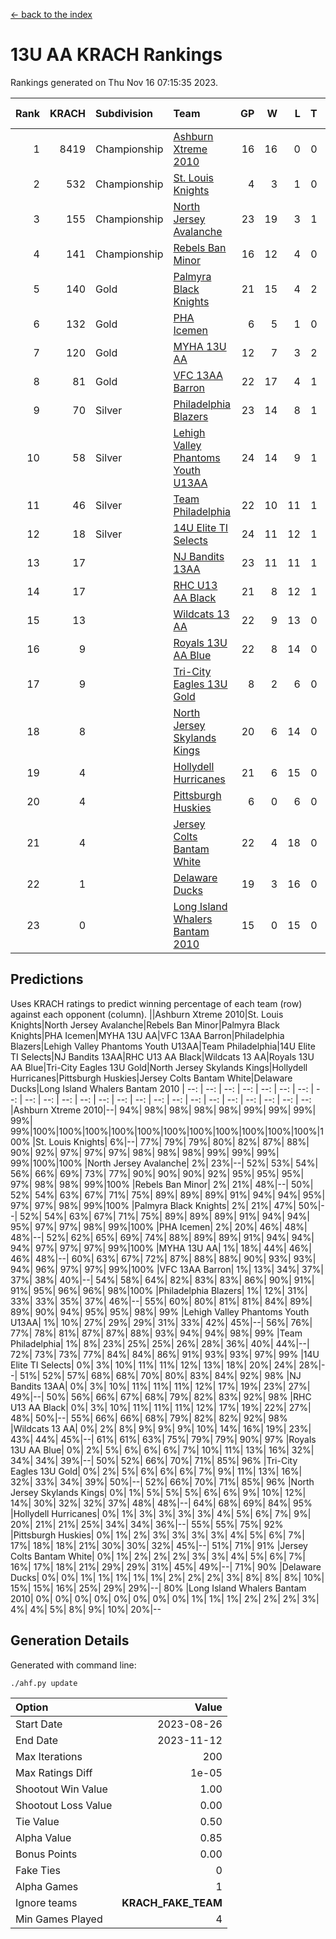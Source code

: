 [<- back to the index](readme.md)
# 13U AA KRACH Rankings
Rankings generated on Thu Nov 16 07:15:35 2023.

Rank|KRACH|Subdivision|Team|GP|W|L|T|OTW|OTL|SoS|Exp Wins|Win Diff
---:|---:|:---|:---|---:|---:|---:|---:|---:|---:|---:|---:|---:
1|8419|Championship|[Ashburn Xtreme 2010](https://gamesheetstats.com/seasons/3659/teams/140527/schedule)|16|16|0|0|0|0|94|16.8|-0.0
2|532|Championship|[St. Louis Knights](https://gamesheetstats.com/seasons/3659/teams/143323/schedule)|4|3|1|0|0|0|1711|3.8|-0.0
3|155|Championship|[North Jersey Avalanche](https://gamesheetstats.com/seasons/3659/teams/140535/schedule)|23|19|3|1|0|0|374|20.4|0.0
4|141|Championship|[Rebels Ban Minor](https://gamesheetstats.com/seasons/3659/teams/140539/schedule)|16|12|4|0|0|0|1020|12.9|0.0
5|140|Gold|[Palmyra Black Knights](https://gamesheetstats.com/seasons/3659/teams/140537/schedule)|21|15|4|2|1|0|795|16.9|0.0
6|132|Gold|[PHA Icemen](https://gamesheetstats.com/seasons/3659/teams/143321/schedule)|6|5|1|0|0|0|37|5.9|0.0
7|120|Gold|[MYHA 13U AA](https://gamesheetstats.com/seasons/3659/teams/140533/schedule)|12|7|3|2|1|0|93|8.9|0.0
8|81|Gold|[VFC 13AA Barron](https://gamesheetstats.com/seasons/3659/teams/140544/schedule)|22|17|4|1|2|1|29|18.4|0.0
9|70|Silver|[Philadelphia Blazers](https://gamesheetstats.com/seasons/3659/teams/140538/schedule)|23|14|8|1|2|0|745|15.4|0.0
10|58|Silver|[Lehigh Valley Phantoms Youth U13AA](https://gamesheetstats.com/seasons/3659/teams/140531/schedule)|24|14|9|1|0|3|387|15.4|0.0
11|46|Silver|[Team Philadelphia](https://gamesheetstats.com/seasons/3659/teams/140542/schedule)|22|10|11|1|0|0|793|11.4|0.0
12|18|Silver|[14U Elite TI Selects](https://gamesheetstats.com/seasons/3659/teams/140526/schedule)|24|11|12|1|1|1|711|12.4|0.0
13|17||[NJ Bandits 13AA](https://gamesheetstats.com/seasons/3659/teams/140534/schedule)|23|11|11|1|2|2|395|12.4|0.0
14|17||[RHC U13 AA Black](https://gamesheetstats.com/seasons/3659/teams/140540/schedule)|21|8|12|1|0|0|55|9.4|0.0
15|13||[Wildcats 13 AA](https://gamesheetstats.com/seasons/3659/teams/140545/schedule)|22|9|13|0|0|0|49|9.9|0.0
16|9||[Royals 13U AA Blue](https://gamesheetstats.com/seasons/3659/teams/140541/schedule)|22|8|14|0|0|1|63|8.9|0.0
17|9||[Tri-City Eagles 13U Gold](https://gamesheetstats.com/seasons/3659/teams/140543/schedule)|8|2|6|0|0|1|50|2.9|0.0
18|8||[North Jersey Skylands Kings](https://gamesheetstats.com/seasons/3659/teams/140536/schedule)|20|6|14|0|1|0|55|6.9|0.0
19|4||[Hollydell Hurricanes](https://gamesheetstats.com/seasons/3659/teams/140529/schedule)|21|6|15|0|1|0|436|6.9|0.0
20|4||[Pittsburgh Huskies](https://gamesheetstats.com/seasons/3659/teams/149413/schedule)|6|0|6|0|0|0|1287|0.9|0.0
21|4||[Jersey Colts Bantam White](https://gamesheetstats.com/seasons/3659/teams/140530/schedule)|22|4|18|0|0|1|52|4.9|0.0
22|1||[Delaware Ducks](https://gamesheetstats.com/seasons/3659/teams/140528/schedule)|19|3|16|0|0|1|32|3.9|0.0
23|0||[Long Island Whalers Bantam 2010](https://gamesheetstats.com/seasons/3659/teams/140532/schedule)|15|0|15|0|0|0|51|0.9|0.0

## Predictions
Uses KRACH ratings to predict winning percentage of each team (row) against each opponent (column).
||Ashburn Xtreme 2010|St. Louis Knights|North Jersey Avalanche|Rebels Ban Minor|Palmyra Black Knights|PHA Icemen|MYHA 13U AA|VFC 13AA Barron|Philadelphia Blazers|Lehigh Valley Phantoms Youth U13AA|Team Philadelphia|14U Elite TI Selects|NJ Bandits 13AA|RHC U13 AA Black|Wildcats 13 AA|Royals 13U AA Blue|Tri-City Eagles 13U Gold|North Jersey Skylands Kings|Hollydell Hurricanes|Pittsburgh Huskies|Jersey Colts Bantam White|Delaware Ducks|Long Island Whalers Bantam 2010
| --: | --: | --: | --: | --: | --: | --: | --: | --: | --: | --: | --: | --: | --: | --: | --: | --: | --: | --: | --: | --: | --: | --: | --: 
|Ashburn Xtreme 2010|--| 94%| 98%| 98%| 98%| 98%| 99%| 99%| 99%| 99%| 99%|100%|100%|100%|100%|100%|100%|100%|100%|100%|100%|100%|100%
|St. Louis Knights|  6%|--| 77%| 79%| 79%| 80%| 82%| 87%| 88%| 90%| 92%| 97%| 97%| 97%| 98%| 98%| 98%| 99%| 99%| 99%| 99%|100%|100%
|North Jersey Avalanche|  2%| 23%|--| 52%| 53%| 54%| 56%| 66%| 69%| 73%| 77%| 90%| 90%| 90%| 92%| 95%| 95%| 95%| 97%| 98%| 98%| 99%|100%
|Rebels Ban Minor|  2%| 21%| 48%|--| 50%| 52%| 54%| 63%| 67%| 71%| 75%| 89%| 89%| 89%| 91%| 94%| 94%| 95%| 97%| 97%| 98%| 99%|100%
|Palmyra Black Knights|  2%| 21%| 47%| 50%|--| 52%| 54%| 63%| 67%| 71%| 75%| 89%| 89%| 89%| 91%| 94%| 94%| 95%| 97%| 97%| 98%| 99%|100%
|PHA Icemen|  2%| 20%| 46%| 48%| 48%|--| 52%| 62%| 65%| 69%| 74%| 88%| 89%| 89%| 91%| 94%| 94%| 94%| 97%| 97%| 97%| 99%|100%
|MYHA 13U AA|  1%| 18%| 44%| 46%| 46%| 48%|--| 60%| 63%| 67%| 72%| 87%| 88%| 88%| 90%| 93%| 93%| 94%| 96%| 97%| 97%| 99%|100%
|VFC 13AA Barron|  1%| 13%| 34%| 37%| 37%| 38%| 40%|--| 54%| 58%| 64%| 82%| 83%| 83%| 86%| 90%| 91%| 91%| 95%| 96%| 96%| 98%|100%
|Philadelphia Blazers|  1%| 12%| 31%| 33%| 33%| 35%| 37%| 46%|--| 55%| 60%| 80%| 81%| 81%| 84%| 89%| 89%| 90%| 94%| 95%| 95%| 98%| 99%
|Lehigh Valley Phantoms Youth U13AA|  1%| 10%| 27%| 29%| 29%| 31%| 33%| 42%| 45%|--| 56%| 76%| 77%| 78%| 81%| 87%| 87%| 88%| 93%| 94%| 94%| 98%| 99%
|Team Philadelphia|  1%|  8%| 23%| 25%| 25%| 26%| 28%| 36%| 40%| 44%|--| 72%| 73%| 73%| 77%| 84%| 84%| 86%| 91%| 93%| 93%| 97%| 99%
|14U Elite TI Selects|  0%|  3%| 10%| 11%| 11%| 12%| 13%| 18%| 20%| 24%| 28%|--| 51%| 52%| 57%| 68%| 68%| 70%| 80%| 83%| 84%| 92%| 98%
|NJ Bandits 13AA|  0%|  3%| 10%| 11%| 11%| 11%| 12%| 17%| 19%| 23%| 27%| 49%|--| 50%| 56%| 66%| 67%| 68%| 79%| 82%| 83%| 92%| 98%
|RHC U13 AA Black|  0%|  3%| 10%| 11%| 11%| 11%| 12%| 17%| 19%| 22%| 27%| 48%| 50%|--| 55%| 66%| 66%| 68%| 79%| 82%| 82%| 92%| 98%
|Wildcats 13 AA|  0%|  2%|  8%|  9%|  9%|  9%| 10%| 14%| 16%| 19%| 23%| 43%| 44%| 45%|--| 61%| 61%| 63%| 75%| 79%| 79%| 90%| 97%
|Royals 13U AA Blue|  0%|  2%|  5%|  6%|  6%|  6%|  7%| 10%| 11%| 13%| 16%| 32%| 34%| 34%| 39%|--| 50%| 52%| 66%| 70%| 71%| 85%| 96%
|Tri-City Eagles 13U Gold|  0%|  2%|  5%|  6%|  6%|  6%|  7%|  9%| 11%| 13%| 16%| 32%| 33%| 34%| 39%| 50%|--| 52%| 66%| 70%| 71%| 85%| 96%
|North Jersey Skylands Kings|  0%|  1%|  5%|  5%|  5%|  6%|  6%|  9%| 10%| 12%| 14%| 30%| 32%| 32%| 37%| 48%| 48%|--| 64%| 68%| 69%| 84%| 95%
|Hollydell Hurricanes|  0%|  1%|  3%|  3%|  3%|  3%|  4%|  5%|  6%|  7%|  9%| 20%| 21%| 21%| 25%| 34%| 34%| 36%|--| 55%| 55%| 75%| 92%
|Pittsburgh Huskies|  0%|  1%|  2%|  3%|  3%|  3%|  3%|  4%|  5%|  6%|  7%| 17%| 18%| 18%| 21%| 30%| 30%| 32%| 45%|--| 51%| 71%| 91%
|Jersey Colts Bantam White|  0%|  1%|  2%|  2%|  2%|  3%|  3%|  4%|  5%|  6%|  7%| 16%| 17%| 18%| 21%| 29%| 29%| 31%| 45%| 49%|--| 71%| 90%
|Delaware Ducks|  0%|  0%|  1%|  1%|  1%|  1%|  1%|  2%|  2%|  2%|  3%|  8%|  8%|  8%| 10%| 15%| 15%| 16%| 25%| 29%| 29%|--| 80%
|Long Island Whalers Bantam 2010|  0%|  0%|  0%|  0%|  0%|  0%|  0%|  0%|  1%|  1%|  1%|  2%|  2%|  2%|  3%|  4%|  4%|  5%|  8%|  9%| 10%| 20%|--

## Generation Details

Generated with command line:
```
./ahf.py update
```

| Option | Value |
| :----- | ----: |
| Start Date | 2023-08-26 |
| End Date | 2023-11-12 |
| Max Iterations | 200 |
| Max Ratings Diff | 1e-05 |
| Shootout Win Value | 1.00 |
| Shootout Loss Value | 0.00 |
| Tie Value | 0.50 |
| Alpha Value | 0.85 |
| Bonus Points | 0.00 |
| Fake Ties | 0 |
| Alpha Games | 1 |
| Ignore teams | __KRACH_FAKE_TEAM__ |
| Min Games Played | 4 |

